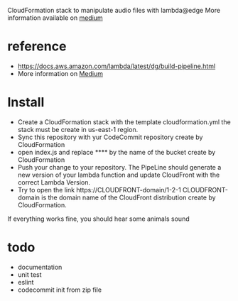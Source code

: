 CloudFormation stack to manipulate audio files with lambda@edge
More information available on [medium](https://medium.com/@stephanecouzinier/how-to-deploy-a-lambda-edge-function-with-cloudformation-80637092e5a2)

# reference
* https://docs.aws.amazon.com/lambda/latest/dg/build-pipeline.html
* More information on [Medium](https://medium.com/@stephanecouzinier/how-to-deploy-a-lambda-edge-function-with-cloudformation-80637092e5a2)

# Install

* Create a CloudFormation stack with the template cloudformation.yml the stack must be create in us-east-1 region.
* Sync this repository  with yur CodeCommit repository create by CloudFormation
* open index.js and replace **** by the name of the bucket create by CloudFormation
* Push your change to your repository. 
The PipeLine should generate a new version of your lambda function and update CloudFront with the correct Lambda Version.
* Try to open the link https://CLOUDFRONT-domain/1-2-1
CLOUDFRONT-domain is the domain name of the CloudFront distribution create by CloudFormation.

If everything works fine, you should hear some animals sound 

# todo
* documentation
* unit test
* eslint
* codecommit init from zip file 
